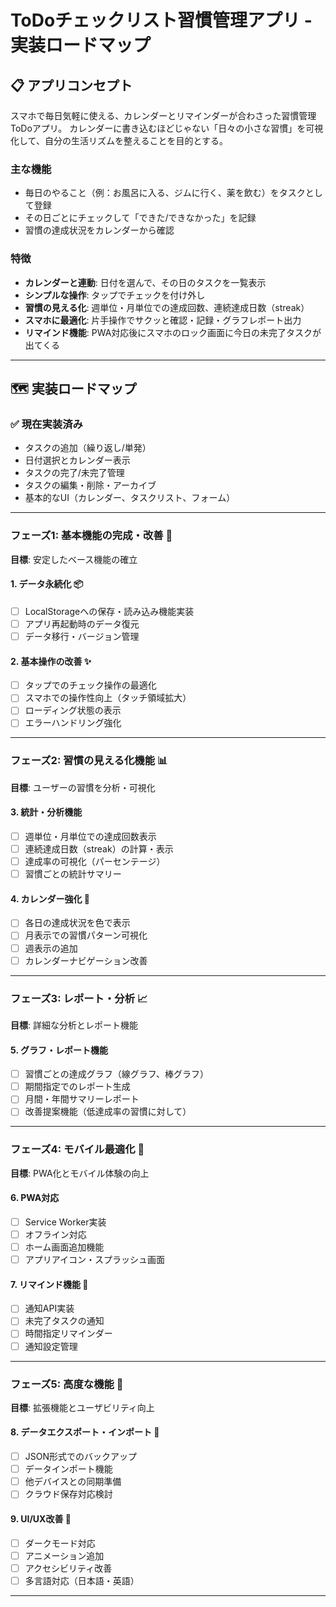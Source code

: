 # ToDoチェックリスト習慣管理アプリ - 実装ロードマップ

## 📋 アプリコンセプト
スマホで毎日気軽に使える、カレンダーとリマインダーが合わさった習慣管理ToDoアプリ。
カレンダーに書き込むほどじゃない「日々の小さな習慣」を可視化して、自分の生活リズムを整えることを目的とする。

### 主な機能
- 毎日のやること（例：お風呂に入る、ジムに行く、薬を飲む）をタスクとして登録
- その日ごとにチェックして「できた/できなかった」を記録
- 習慣の達成状況をカレンダーから確認

### 特徴
- **カレンダーと連動**: 日付を選んで、その日のタスクを一覧表示
- **シンプルな操作**: タップでチェックを付け外し
- **習慣の見える化**: 週単位・月単位での達成回数、連続達成日数（streak）
- **スマホに最適化**: 片手操作でサクッと確認・記録・グラフレポート出力
- **リマインド機能**: PWA対応後にスマホのロック画面に今日の未完了タスクが出てくる

---

## 🗺️ 実装ロードマップ

### ✅ 現在実装済み
- タスクの追加（繰り返し/単発）
- 日付選択とカレンダー表示
- タスクの完了/未完了管理
- タスクの編集・削除・アーカイブ
- 基本的なUI（カレンダー、タスクリスト、フォーム）

---

### **フェーズ1: 基本機能の完成・改善** 🔧
**目標**: 安定したベース機能の確立

#### 1. データ永続化 📦
- [ ] LocalStorageへの保存・読み込み機能実装
- [ ] アプリ再起動時のデータ復元
- [ ] データ移行・バージョン管理

#### 2. 基本操作の改善 ✨
- [ ] タップでのチェック操作の最適化
- [ ] スマホでの操作性向上（タッチ領域拡大）
- [ ] ローディング状態の表示
- [ ] エラーハンドリング強化

---

### **フェーズ2: 習慣の見える化機能** 📊
**目標**: ユーザーの習慣を分析・可視化

#### 3. 統計・分析機能
- [ ] 週単位・月単位での達成回数表示
- [ ] 連続達成日数（streak）の計算・表示
- [ ] 達成率の可視化（パーセンテージ）
- [ ] 習慣ごとの統計サマリー

#### 4. カレンダー強化 📅
- [ ] 各日の達成状況を色で表示
- [ ] 月表示での習慣パターン可視化
- [ ] 週表示の追加
- [ ] カレンダーナビゲーション改善

---

### **フェーズ3: レポート・分析** 📈
**目標**: 詳細な分析とレポート機能

#### 5. グラフ・レポート機能
- [ ] 習慣ごとの達成グラフ（線グラフ、棒グラフ）
- [ ] 期間指定でのレポート生成
- [ ] 月間・年間サマリーレポート
- [ ] 改善提案機能（低達成率の習慣に対して）

---

### **フェーズ4: モバイル最適化** 📱
**目標**: PWA化とモバイル体験の向上

#### 6. PWA対応
- [ ] Service Worker実装
- [ ] オフライン対応
- [ ] ホーム画面追加機能
- [ ] アプリアイコン・スプラッシュ画面

#### 7. リマインド機能 🔔
- [ ] 通知API実装
- [ ] 未完了タスクの通知
- [ ] 時間指定リマインダー
- [ ] 通知設定管理

---

### **フェーズ5: 高度な機能** 🚀
**目標**: 拡張機能とユーザビリティ向上

#### 8. データエクスポート・インポート 💾
- [ ] JSON形式でのバックアップ
- [ ] データインポート機能
- [ ] 他デバイスとの同期準備
- [ ] クラウド保存対応検討

#### 9. UI/UX改善 🎨
- [ ] ダークモード対応
- [ ] アニメーション追加
- [ ] アクセシビリティ改善
- [ ] 多言語対応（日本語・英語）

---
